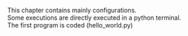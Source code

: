 This chapter contains mainly configurations.
<br>Some executions are directly executed in a python terminal.
<br>The first program is coded (hello_world.py)